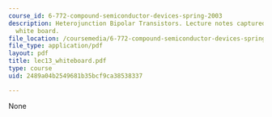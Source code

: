 ```yaml
---
course_id: 6-772-compound-semiconductor-devices-spring-2003
description: Heterojunction Bipolar Transistors. Lecture notes captured from electronic
  white board.
file_location: /coursemedia/6-772-compound-semiconductor-devices-spring-2003/2489a04b2549681b35bcf9ca38538337_lec13_whiteboard.pdf
file_type: application/pdf
layout: pdf
title: lec13_whiteboard.pdf
type: course
uid: 2489a04b2549681b35bcf9ca38538337

---
```

None